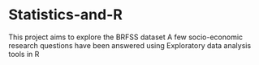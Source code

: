 # Statistics-and-R


This project aims to explore the BRFSS dataset
A few socio-economic research questions have been answered using Exploratory data analysis tools in R

